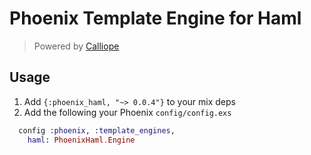 # Phoenix Template Engine for Haml

> Powered by [Calliope](https://github.com/nurugger07/calliope)


## Usage

  1. Add `{:phoenix_haml, "~> 0.0.4"}` to your mix deps
  2. Add the following your Phoenix `config/config.exs`

```elixir
  config :phoenix, :template_engines,
    haml: PhoenixHaml.Engine
```

